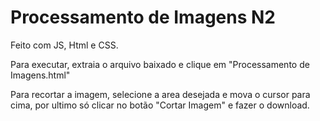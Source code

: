 # Processamento de Imagens N2


Feito com JS, Html e CSS.

Para executar, extraia o arquivo baixado e clique em "Processamento de Imagens.html"

Para recortar a imagem, selecione a area desejada e mova o cursor para cima, por ultimo só clicar no botão "Cortar Imagem" e fazer o download.
